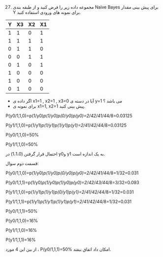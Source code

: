 27. مجموعه داده زیر را فرض کنید و از طبقه بندی Naïve Bayes برای پیش بینی مقدار Y برای نمونه های ورودی استفاده کنید.
  
|     Y    |     X3    |     X2    |     X1    |
|----------|-----------|-----------|-----------|
|     1    |     1     |     0     |     1     |
|     1    |     1     |     1     |     1     |
|     0    |     1     |     1     |     0     |
|     0    |     0     |     1     |     1     |
|     0    |     1     |     0     |     1     |
|     1    |     0     |     0     |     0     |
|     1    |     0     |     0     |     0     |
|     0    |     1     |     0     |     0     |
  
  - اگر داده ی x1=1 , x2=1 , x3=0 آیا در دسته ی y=1 می باشد ؟
  - برای نمونه ی x1=1, x2=1 پیش بینی کنید.

P(y0/1,1,0)=p(1/y0)*p(1/y0)*p(0/y0)*p(y0)=2/4*2/4*1/4*4/8=0.03125

P(y1/1,1,0)=p(1/y1)*p(1/y1)*p(1/y1)*p(y1)=2/4*1/4*2/4*4/8=0.03125

P(y0/1,1,0)=50%

P(y1/1,1,0)=50%

  احتمال قرار گرفتن (1،1،0) در y0و y1 به یک اندازه است.

قسمت دوم سوال:

P(y0/1,1,0)=p(1/y0)*p(1/y0)*p(0/y0)*p(y0)=2/4*2/4*1/4*4/8=1/32=0.031

P(y0/1,1,1)=p(1/y0)*p(1/y0)*p(1/y0)*p(y0)=2/4*2/4*3/4*4/8=3/32=0.093

P(y1/1,1,0)=p(1/y1)*p(1/y1)*p(0/y1)*p(y1)=2/4*1/4*2/4*4/8=1/32=0.031

P(y1/1,1,1)=p(1/y1)*p(1/y1)*p(1/y1)*p(y1)=2/4*1/4*2/4*4/8=1/32=0.031

P(y0/1,1,1)=50% 

P(y0/1,1,0)=16%

P(y1/1,1,0)=16%

P(y1/1,1,1)=16%

از بین این 4 مورد ، P(y0/1,1,1)=50% امکان داد اتفاق  بیفتد.



